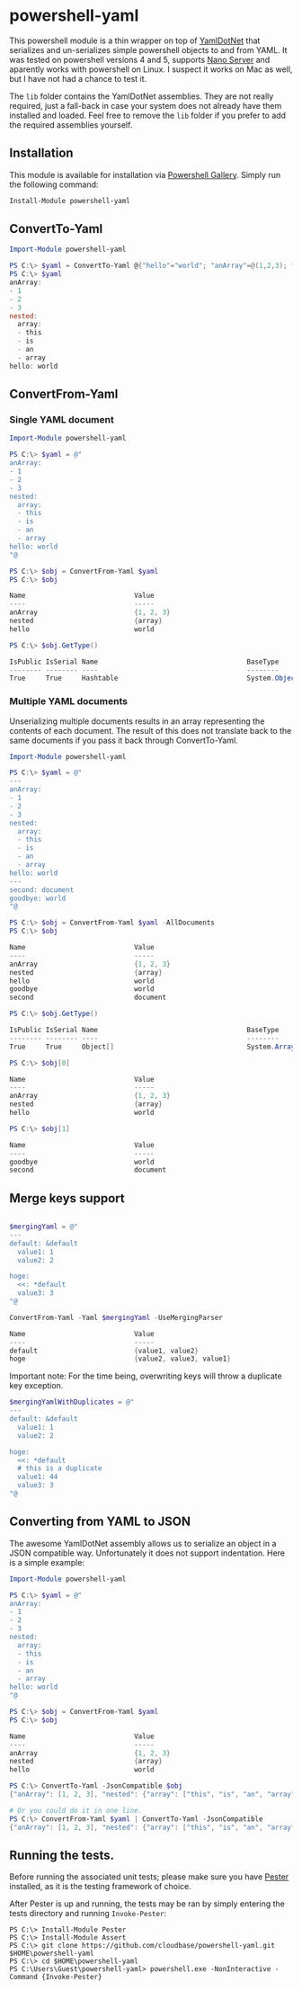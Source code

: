 # powershell-yaml

This powershell module is a thin wrapper on top of [YamlDotNet](https://github.com/aaubry/YamlDotNet "YamlDotNet") that serializes and un-serializes simple powershell objects to and from YAML. It was tested on powershell versions 4 and 5, supports [Nano Server](https://technet.microsoft.com/en-us/library/mt126167.aspx "Nano") and aparently works with powershell on Linux. I suspect it works on Mac as well, but I have not had a chance to test it.

The ```lib``` folder contains the YamlDotNet assemblies. They are not really required, just a fall-back in case your system does not already have them installed and loaded. Feel free to remove the ```lib``` folder if you prefer to add the required assemblies yourself.

## Installation

This module is available for installation via [Powershell Gallery](http://www.powershellgallery.com/). Simply run the following command:

```powershell
Install-Module powershell-yaml
```

## ConvertTo-Yaml

```powershell
Import-Module powershell-yaml

PS C:\> $yaml = ConvertTo-Yaml @{"hello"="world"; "anArray"=@(1,2,3); "nested"=@{"array"=@("this", "is", "an", "array")}}
PS C:\> $yaml
anArray:
- 1
- 2
- 3
nested:
  array:
  - this
  - is
  - an
  - array
hello: world
```

## ConvertFrom-Yaml

### Single YAML document

```powershell
Import-Module powershell-yaml

PS C:\> $yaml = @"
anArray:
- 1
- 2
- 3
nested:
  array:
  - this
  - is
  - an
  - array
hello: world
"@

PS C:\> $obj = ConvertFrom-Yaml $yaml
PS C:\> $obj

Name                           Value
----                           -----
anArray                        {1, 2, 3}
nested                         {array}
hello                          world

PS C:\> $obj.GetType()

IsPublic IsSerial Name                                     BaseType
-------- -------- ----                                     --------
True     True     Hashtable                                System.Object
```

### Multiple YAML documents

Unserializing multiple documents results in an array representing the contents of each document. The result of this does not translate back to the same documents if you pass it back through ConvertTo-Yaml.

```powershell
Import-Module powershell-yaml

PS C:\> $yaml = @"
---
anArray:
- 1
- 2
- 3
nested:
  array:
  - this
  - is
  - an
  - array
hello: world
---
second: document
goodbye: world
"@

PS C:\> $obj = ConvertFrom-Yaml $yaml -AllDocuments
PS C:\> $obj

Name                           Value
----                           -----
anArray                        {1, 2, 3}
nested                         {array}
hello                          world
goodbye                        world
second                         document

PS C:\> $obj.GetType()

IsPublic IsSerial Name                                     BaseType
-------- -------- ----                                     --------
True     True     Object[]                                 System.Array

PS C:\> $obj[0]

Name                           Value
----                           -----
anArray                        {1, 2, 3}
nested                         {array}
hello                          world

PS C:\> $obj[1]

Name                           Value
----                           -----
goodbye                        world
second                         document
```

## Merge keys support

```powershell

$mergingYaml = @"
---
default: &default
  value1: 1
  value2: 2

hoge:
  <<: *default
  value3: 3
"@

ConvertFrom-Yaml -Yaml $mergingYaml -UseMergingParser

Name                           Value
----                           -----
default                        {value1, value2}
hoge                           {value2, value3, value1}

```

Important note: For the time being, overwriting keys will throw a duplicate key exception.

```powershell
$mergingYamlWithDuplicates = @"
---
default: &default
  value1: 1
  value2: 2

hoge:
  <<: *default
  # this is a duplicate
  value1: 44
  value3: 3
"@
```

## Converting from YAML to JSON

The awesome YamlDotNet assembly allows us to serialize an object in a JSON compatible way. Unfortunately it does not support indentation. Here is a simple example:

```powershell
Import-Module powershell-yaml

PS C:\> $yaml = @"
anArray:
- 1
- 2
- 3
nested:
  array:
  - this
  - is
  - an
  - array
hello: world
"@

PS C:\> $obj = ConvertFrom-Yaml $yaml
PS C:\> $obj

Name                           Value
----                           -----
anArray                        {1, 2, 3}
nested                         {array}
hello                          world

PS C:\> ConvertTo-Yaml -JsonCompatible $obj
{"anArray": [1, 2, 3], "nested": {"array": ["this", "is", "an", "array"]}, "hello": "world"}

# Or you could do it in one line.
PS C:\> ConvertFrom-Yaml $yaml | ConvertTo-Yaml -JsonCompatible
{"anArray": [1, 2, 3], "nested": {"array": ["this", "is", "an", "array"]}, "hello": "world"}

```

## Running the tests.

Before running the associated unit tests; please make sure you have
[Pester](https://github.com/pester/pester) installed, as it is the testing
framework of choice.

After Pester is up and running, the tests may be ran by simply entering the
tests directory and running `Invoke-Pester`:

```
PS C:\> Install-Module Pester
PS C:\> Install-Module Assert
PS C:\> git clone https://github.com/cloudbase/powershell-yaml.git $HOME\powershell-yaml
PS C:\> cd $HOME\powershell-yaml
PS C:\Users\Guest\powershell-yaml> powershell.exe -NonInteractive -Command {Invoke-Pester}
```
